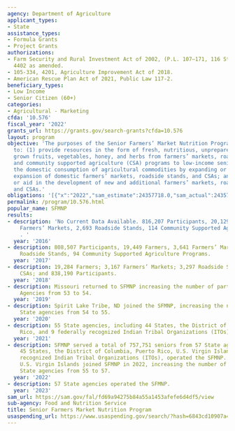 ```yaml
---
agency: Department of Agriculture
applicant_types:
- State
assistance_types:
- Formula Grants
- Project Grants
authorizations:
- Farm Security and Rural Investment Act of 2002, (P.L. 107–171, 116 Stat. 134), Section
  4402 as amended.
- 105-334, 4201, Agriculture Improvement Act of 2018.
- American Rescue Plan Act of 2021, Public Law 117-2.
beneficiary_types:
- Low Income
- Senior Citizen (60+)
categories:
- Agricultural - Marketing
cfda: '10.576'
fiscal_year: '2022'
grants_url: https://grants.gov/search-grants?cfda=10.576
layout: program
objective: 'The purposes of the Senior Farmers’ Market Nutrition Program (SFMNP) are
  to: (1) provide resources in the form of fresh, nutritious, unprepared, locally
  grown fruits, vegetables, honey, and herbs from farmers’ markets, roadside stands,
  and community supported agriculture (CSA) programs to low-income seniors; (2) increase
  the domestic consumption of agricultural commodities by expanding or aiding in the
  expansion of domestic farmers’ markets, roadside stands, and CSAs; and (3) develop
  or aid in the development of new and additional farmers’ markets, roadside stands,
  and CSAs.'
obligations: '[{"x":"2022","sam_estimate":24357718.0,"sam_actual":24357718.0,"usa_spending_actual":19416212.57},{"x":"2023","sam_estimate":50000000.0,"sam_actual":0.0,"usa_spending_actual":68862195.2},{"x":"2024","sam_estimate":0.0,"sam_actual":0.0,"usa_spending_actual":19542069.16}]'
permalink: /program/10.576.html
popular_name: SFMNP
results:
- description: 'No Current Data Available. 816,207 Participants, 20,129 Farmers,  3,582
    Farmers’ Markets, 2,693 Roadside Stands, 114 Community Supported Agriculture Programs.
    . '
  year: '2016'
- description: 808,507 Participants, 19,449 Farmers, 3,641 Farmers’ Markets, 2,541
    Roadside Stands, 94 Community Supported Agriculture Programs.
  year: '2017'
- description: 19,284 Farmers; 3,167 Farmers’ Markets; 3,297 Roadside Stands; 100
    CSAs; and 838,190 Participants.
  year: '2018'
- description: Missouri returned to SFMNP increasing the number of participating State
    Agencies from 53 to 54.
  year: '2019'
- description: Spirit Lake Tribe, ND joined the SFMNP, increasing the number of participating
    State agencies from 54 to 55.
  year: '2020'
- description: 55 State agencies, including 44 States, the District of Columbia, Puerto
    Rico, and 9 federally recognized Indian Tribal Organizations (ITOs).
  year: '2021'
- description: SFMNP served a total of 757,751 seniors from 57 State agencies, including
    45 States, the District of Columbia, Puerto Rico, U.S. Virgin Islands, and 9 federally
    recognized Indian Tribal Organizations (ITOs), operated the SFMNP. Utah and the
    U.S. Virgin Islands joined SFMNP in 2022, increasing the number of participating
    State agencies from 55 to 57.
  year: '2022'
- description: 57 State agencies operated the SFMNP.
  year: '2023'
sam_url: https://sam.gov/fal/fd69a94275b84a55a1453afefe6d4df5/view
sub-agency: Food and Nutrition Service
title: Senior Farmers Market Nutrition Program
usaspending_url: https://www.usaspending.gov/search/?hash=6843cd10907a48cc5a0fddfdffb5ca3f
---
```

